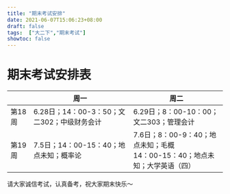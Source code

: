 ```yaml
---
title: "期末考试安排"
date: 2021-06-07T15:06:23+08:00
draft: false
tags:  ["大二下","期末考试"]
showtoc: false
---
```


# 期末考试安排表

|       | 周一 | 周二 |
|-------|------|-------|
|第18周|6.28日；14：00-3：50；文二302；中级财务会计|6.29日；8：00-10：00；文二303；管理会计|
|第19周|7.5日；14：00-15：40；地点未知；概率论|7.6日；8：00-9：40；地点未知；毛概<br>14：00-15：40；地点未知；大学英语（四）|


请大家诚信考试，认真备考，祝大家期末快乐～
